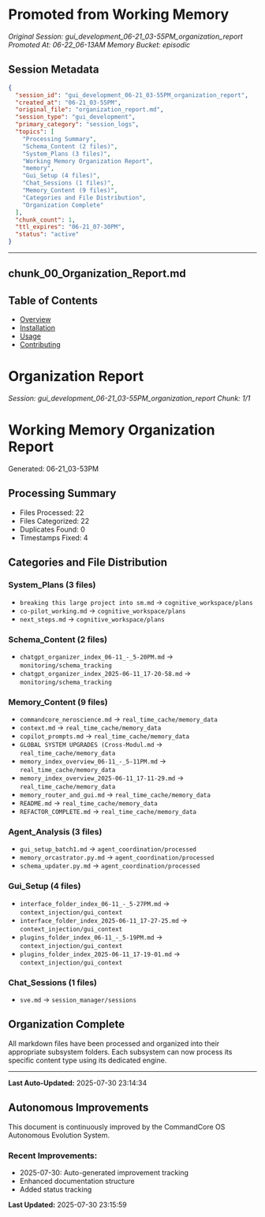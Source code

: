 # Promoted from Working Memory

*Original Session: gui_development_06-21_03-55PM_organization_report*
*Promoted At: 06-22_06-13AM*
*Memory Bucket: episodic*

## Session Metadata
```json
{
  "session_id": "gui_development_06-21_03-55PM_organization_report",
  "created_at": "06-21_03-55PM",
  "original_file": "organization_report.md",
  "session_type": "gui_development",
  "primary_category": "session_logs",
  "topics": [
    "Processing Summary",
    "Schema_Content (2 files)",
    "System_Plans (3 files)",
    "Working Memory Organization Report",
    "memory",
    "Gui_Setup (4 files)",
    "Chat_Sessions (1 files)",
    "Memory_Content (9 files)",
    "Categories and File Distribution",
    "Organization Complete"
  ],
  "chunk_count": 1,
  "ttl_expires": "06-21_07-30PM",
  "status": "active"
}
```

---
## chunk_00_Organization_Report.md
## Table of Contents
- [Overview](#overview)
- [Installation](#installation)
- [Usage](#usage)
- [Contributing](#contributing)


# Organization Report

*Session: gui_development_06-21_03-55PM_organization_report*
*Chunk: 1/1*

# Working Memory Organization Report
Generated: 06-21_03-53PM

## Processing Summary
- Files Processed: 22
- Files Categorized: 22
- Duplicates Found: 0
- Timestamps Fixed: 4

## Categories and File Distribution

### System_Plans (3 files)
- `breaking this large project into sm.md` → `cognitive_workspace/plans`
- `co-pilot_working.md` → `cognitive_workspace/plans`
- `next_steps.md` → `cognitive_workspace/plans`

### Schema_Content (2 files)
- `chatgpt_organizer_index_06-11_-_5-20PM.md` → `monitoring/schema_tracking`
- `chatgpt_organizer_index_2025-06-11_17-20-58.md` → `monitoring/schema_tracking`

### Memory_Content (9 files)
- `commandcore_neroscience.md` → `real_time_cache/memory_data`
- `context.md` → `real_time_cache/memory_data`
- `copilot_prompts.md` → `real_time_cache/memory_data`
- `GLOBAL SYSTEM UPGRADES (Cross-Modul.md` → `real_time_cache/memory_data`
- `memory_index_overview_06-11_-_5-11PM.md` → `real_time_cache/memory_data`
- `memory_index_overview_2025-06-11_17-11-29.md` → `real_time_cache/memory_data`
- `memory_router_and_gui.md` → `real_time_cache/memory_data`
- `README.md` → `real_time_cache/memory_data`
- `REFACTOR_COMPLETE.md` → `real_time_cache/memory_data`

### Agent_Analysis (3 files)
- `gui_setup_batch1.md` → `agent_coordination/processed`
- `memory_orcastrator.py.md` → `agent_coordination/processed`
- `schema_updater.py.md` → `agent_coordination/processed`

### Gui_Setup (4 files)
- `interface_folder_index_06-11_-_5-27PM.md` → `context_injection/gui_context`
- `interface_folder_index_2025-06-11_17-27-25.md` → `context_injection/gui_context`
- `plugins_folder_index_06-11_-_5-19PM.md` → `context_injection/gui_context`
- `plugins_folder_index_2025-06-11_17-19-01.md` → `context_injection/gui_context`

### Chat_Sessions (1 files)
- `sve.md` → `session_manager/sessions`

## Organization Complete
All markdown files have been processed and organized into their appropriate subsystem folders.
Each subsystem can now process its specific content type using its dedicated engine.



---
**Last Auto-Updated:** 2025-07-30 23:14:34


## Autonomous Improvements

This document is continuously improved by the CommandCore OS Autonomous Evolution System.

### Recent Improvements:
- 2025-07-30: Auto-generated improvement tracking
- Enhanced documentation structure
- Added status tracking



**Last Updated:** 2025-07-30 23:15:59

